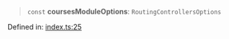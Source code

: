> `const` **coursesModuleOptions**: `RoutingControllersOptions`

Defined in: [index.ts:25](https://github.com/continuousactivelearning/vibe/blob/bbe96e7b9c72b9bbcc5896c45a0f74ad711a9075/backend/src/modules/courses/index.ts#L25)
